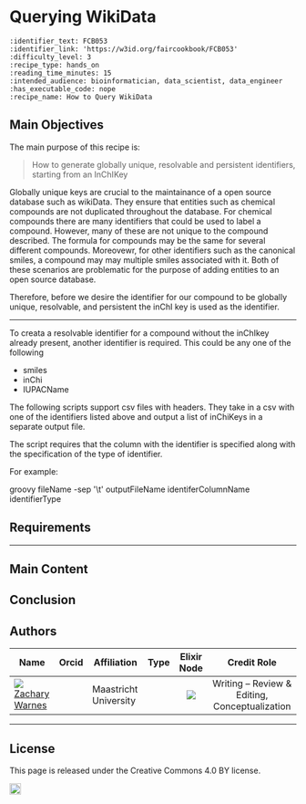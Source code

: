 # Querying WikiData


 ````{panels_fairplus}
:identifier_text: FCB053 
:identifier_link: 'https://w3id.org/faircookbook/FCB053'
:difficulty_level: 3
:recipe_type: hands_on
:reading_time_minutes: 15
:intended_audience: bioinformatician, data_scientist, data_engineer
:has_executable_code: nope
:recipe_name: How to Query WikiData
```` 

## Main Objectives



The main purpose of this recipe is:

> How to generate globally unique, resolvable and persistent identifiers, starting from an InChIKey

Globally unique keys are crucial to the maintainance of a open source database such as wikiData. They ensure that entities such as chemical compounds are not duplicated throughout the database. For chemical compounds there are many identifiers that could be used to label a compound. However, many of these are not unique to the compound described. The formula for compounds may be the same for several different compounds. Moreovewr, for other identifiers such as the canonical smiles, a compound may may multiple smiles associated with it. Both of these scenarios are problematic for the purpose of adding entities to an open source database. 

Therefore, before we desire the identifier for our compound to be globally unique, resolvable, and persistent the inChI key is used as the identifier.

___


To creata a resolvable identifier for a compound without the inChIkey already present, another identifier is required. This could be any one of the following

* smiles
* inChi
* IUPACName

The following scripts support csv files with headers. They take in a csv with one of the identifiers listed above and output a list of inChiKeys in a separate output file. 

The script requires that the column with the identifier is specified along with the specification of the type of identifier.

For example:

groovy fileName -sep '\t' outputFileName identiferColumnName identifierType 


## Requirements

---


## Main Content


## Conclusion



## Authors


| Name                                                                                                                                                                                                                                       | Orcid                                                                                                                        | Affiliation                           | Type                                                                              |                                                              Elixir Node                                                              | Credit Role
|--------------------------------------------------------------------------------------------------------------------------------------------------------------------------------------------------------------------------------------------|------------------------------------------------------------------------------------------------------------------------------|---------------------------------------|-----------------------------------------------------------------------------------|:-------------------------------------------------------------------------------------------------------------------------------------:|:----------------:|
| <div class="firstCol"><a target="_blank" href='https://github.com/'><img class='avatar-style' src='https://avatars.githubusercontent.com/no_github'></img><div class="d-block">Zachary Warnes</div></a>  </div>         | <a target="_blank" href='https://orcid.org/0000-0000-0000-0000'><i class='fab fa-orcid fa-2x text--orange'></i></a> | Maastricht University     | <i class="fas fa-graduation-cap fa-1x text--orange" alt="Academic"></i> | <img class='elixir-style' src='/the-fair-cookbook/_static/images/logo/Elixir/ELIXIR-UK.svg' ></img> | Writing – Review & Editing, Conceptualization

---

## License

This page is released under the Creative Commons 4.0 BY license.

<a href="https://creativecommons.org/licenses/by/4.0/"><img src="https://mirrors.creativecommons.org/presskit/buttons/80x15/png/by.png" height="20"/></a>